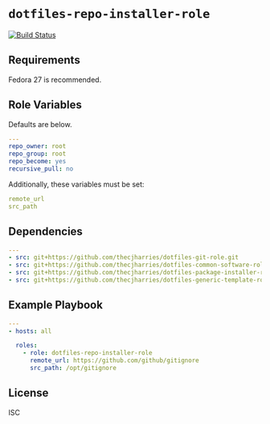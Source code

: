 # `dotfiles-repo-installer-role`

[![Build Status](https://travis-ci.org/thecjharries/dotfiles-repo-installer-role.svg?branch=master)](https://travis-ci.org/thecjharries/dotfiles-repo-installer-role)


## Requirements

Fedora 27 is recommended.

## Role Variables

Defaults are below.

```yml
---
repo_owner: root
repo_group: root
repo_become: yes
recursive_pull: no
```

Additionally, these variables must be set:

```yml
remote_url
src_path
```

## Dependencies

```yml
---
- src: git+https://github.com/thecjharries/dotfiles-git-role.git
- src: git+https://github.com/thecjharries/dotfiles-common-software-role.git
- src: git+https://github.com/thecjharries/dotfiles-package-installer-role.git
- src: git+https://github.com/thecjharries/dotfiles-generic-template-role.git
```

## Example Playbook

```yml
---
- hosts: all

  roles:
    - role: dotfiles-repo-installer-role
      remote_url: https://github.com/github/gitignore
      src_path: /opt/gitignore
```

## License

ISC
